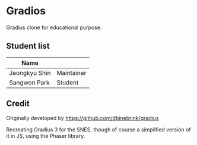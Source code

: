 # Gradios

Gradius clone for educational purpose.

## Student list

| Name         |            |
|--------------|------------|
| Jeongkyu Shin| Maintainer |
|Sangwon Park| Student |

## Credit

Originally developed by https://github.com/dbinebrink/gradius

Recreating Gradius 3 for the SNES, though of course a simplified version of it in JS, using the Phaser library.

